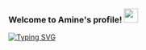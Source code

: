 ### Welcome to Amine's profile! <img src="https://media.giphy.com/media/hvRJCLFzcasrR4ia7z/giphy.gif" width="28">


[![Typing SVG](https://readme-typing-svg.demolab.com?font=Fira+Code&size=40&pause=1000&color=F76023&center=true&vCenter=true&width=600&height=100&lines=Welcome+to+my+profile;Software+Engineer;Full+Stack+Developer)](https://git.io/typing-svg)
